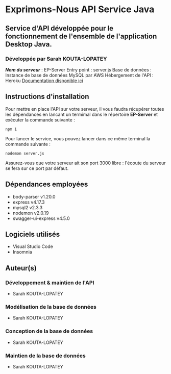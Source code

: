 # Exprimons-Nous API Service Java
## Service d'API développée pour le fonctionnement de l'ensemble de l'application Desktop Java.
### Développée par Sarah KOUTA-LOPATEY

_**Nom du serveur**_ : EP-Server
Entry point : server.js
Base de données : Instance de base de données MySQL par AWS
Hébergement de l'API : Heroku
[Documentation disponible ici](https://ep-server-esgi.herokuapp.com/swagger/)

## Instructions d'installation
Pour mettre en place l'API sur votre serveur, il vous faudra récupérer toutes les dépendances en lancant un termimal dans le répertoire **EP-Server** et exécuter la commande suivante :
```
npm i
```

Pour lancer le service, vous pouvez lancer dans ce même terminal la commande suivante :
```
nodemon server.js
```

Assurez-vous que votre serveur ait son port 3000 libre : l'écoute du serveur se fera sur ce port par défaut.

## Dépendances employées
* body-parser v1.20.0
* express v4.17.3
* mysql2 v2.3.3
* nodemon v2.0.19
* swagger-ui-express v4.5.0

## Logiciels utilisés
* Visual Studio Code
* Insomnia

## Auteur(s)
### Développement & maintien de l'API
* Sarah KOUTA-LOPATEY

### Modélisation de la base de données
* Sarah KOUTA-LOPATEY

### Conception de la base de données
* Sarah KOUTA-LOPATEY

### Maintien de la base de données
* Sarah KOUTA-LOPATEY
